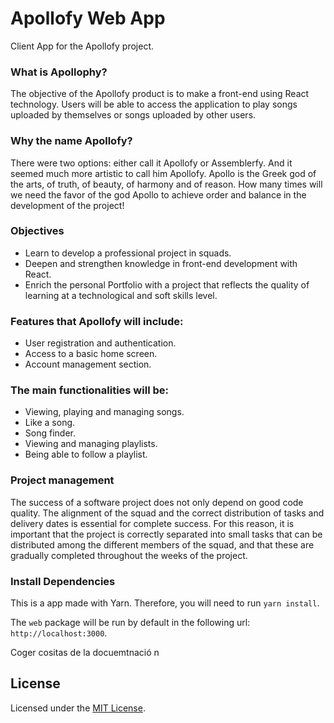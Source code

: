 # Apollofy Web App

Client App for the Apollofy project.


### What is Apollophy?
The objective of the Apollofy product is to make a front-end using React technology. Users will be able to access the application to play songs uploaded by themselves or songs uploaded by other users.

### Why the name Apollofy?
There were two options: either call it Apollofy or Assemblerfy. And it seemed much more artistic to call him Apollofy. Apollo is the Greek god of the arts, of truth, of beauty, of harmony and of reason. How many times will we need the favor of the god Apollo to achieve order and balance in the development of the project!

### Objectives
- Learn to develop a professional project in squads.
- Deepen and strengthen knowledge in front-end development with React.
- Enrich the personal Portfolio with a project that reflects the quality of learning at a technological and soft skills level.

### Features that Apollofy will include:
- User registration and authentication.
- Access to a basic home screen.
- Account management section.

### The main functionalities will be:
- Viewing, playing and managing songs.
- Like a song.
- Song finder.
- Viewing and managing playlists.
- Being able to follow a playlist.


### Project management
The success of a software project does not only depend on good code quality. The alignment of the squad and the correct distribution of tasks and delivery dates is essential for complete success. For this reason, it is important that the project is correctly separated into small tasks that can be distributed among the different members of the squad, and that these are gradually completed throughout the weeks of the project.

### Install Dependencies

This is a app made with Yarn. Therefore, you will need to run `yarn install`.

The `web` package will be run by default in the following url:
`http://localhost:3000`.

Coger cositas de la docuemtnació
n

## License

Licensed under the [MIT License](./LICENSE).
